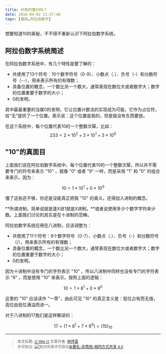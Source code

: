 ```yaml
---
title: 你真的懂10吗？
date: 2016-04-02 11:37:40
tags: [基础,阿拉伯数字]
---
```


想要知道10的奥秘，不不得不重新认识下阿拉伯数字系统。

<!--more-->

## 阿拉伯数字系统简述

在阿拉伯数字系统中，有几个特性是要了解的：

- 共使用了13个符号：10个数字符号（0-9）、小数点（.）、负号（-）和分数符号（--），用来表示所有的有理数；
- 具备位置的概念，一个数比另一个数大，通常表现在数位大或者数字大；数字的位置重要于数字的大小；
- 0的发明。

其中最最重要的当属0的发明，它让位置计数法的实现成为可能，它作为占位符，给“无”提供了一个位置。表示说：这个位置是我的，但是我没有东西要放。

在这个系统中，每个位置代表10的一个整数次幂，比如：
$$233 = 2\times 10^2 + 3\times 10^1 + 3\times 10^0$$

## "10"的真面目

上面我们说在阿拉伯数字系统中，每个位置代表10的一个整数次幂，所以并不需要专门的符号来表示 "10" ，就像 "0" 或者 "9" 一样，而是采用 "1" 和 "0" 的组合来表示，因为：

$$10 = 1\times 10^1 + 0\times 10^0$$

懂了这些还不够，你还是没能真正把我 "10" 的奥义。还得加入进制的概念。

**所谓进制，简单说就是逢X进1就是X进制。**或者说使用多少个数字字符来计数。上面我们讨论的其实是在十进制的范畴。

阿拉伯数字系统应用在八进制，应该调整为：

- 共使用了11个符号：8个数字符号（0-7）、小数点（.）、负号（-）和分数符号（/），用来表示所有的有理数；
- 具备位置的概念，一个数比另一个数大，通常表现在数位大或者数字大；数字的位置重要于数字的大小；
- 0的发明。

因为十进制中没有专门的字符表示 "10" ，所以八进制中同样也没有专门的字符表示 "8" ，而是使用 "10" 来表示。按照上面的逻辑：

$$10 = 1\times 8^1 + 0\times 8^0$$

这里的 "10" 应该读作 "一零"，由此可见 "10" 的真正含义是：低位占有而无值，高位由低位满溢而进一。

对于八进制的17我们是这样解读的：

$$17 = (1\times 8^1+7\times 8^0) = (15)_{10}$$


----------------

><span style="font-size:12px">本文标题: <a href="{{ permalink }}">{{ title }}</a>
文章作者: <a href="http://linlshare.github.io/">林炜富</a>  
许可协议: <img alt="知识共享许可协议" style="border-width:0" src="https://i.creativecommons.org/l/by-nc-sa/4.0/80x15.png" /><a rel="license" href="http://creativecommons.org/licenses/by-nc-sa/4.0/">©署名-非商用-相同方式共享 4.0</a></span>